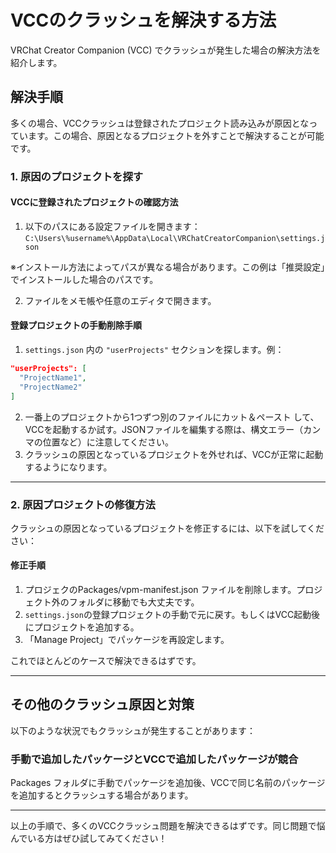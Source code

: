 # VCCのクラッシュを解決する方法

VRChat Creator Companion (VCC) でクラッシュが発生した場合の解決方法を紹介します。

## 解決手順

多くの場合、VCCクラッシュは登録されたプロジェクト読み込みが原因となっています。この場合、原因となるプロジェクトを外すことで解決することが可能です。

### 1. 原因のプロジェクトを探す

#### **VCCに登録されたプロジェクトの確認方法**
1. 以下のパスにある設定ファイルを開きます：
`C:\Users\%username%\AppData\Local\VRChatCreatorCompanion\settings.json`

※インストール方法によってパスが異なる場合があります。この例は「推奨設定」でインストールした場合のパスです。

2. ファイルをメモ帳や任意のエディタで開きます。

#### **登録プロジェクトの手動削除手順**
1. `settings.json` 内の `"userProjects"` セクションを探します。例：
```json
"userProjects": [
  "ProjectName1",
  "ProjectName2"
]
```
2. 一番上のプロジェクトから1つずつ別のファイルにカット＆ペースト して、VCCを起動するか試す。JSONファイルを編集する際は、構文エラー（カンマの位置など）に注意してください。
3. クラッシュの原因となっているプロジェクトを外せれば、VCCが正常に起動するようになります。

---

### 2. 原因プロジェクトの修復方法
クラッシュの原因となっているプロジェクトを修正するには、以下を試してください：

#### 修正手順
1. プロジェクのPackages/vpm-manifest.json ファイルを削除します。プロジェクト外のフォルダに移動でも大丈夫です。
2. `settings.json`の登録プロジェクトの手動で元に戻す。もしくはVCC起動後にプロジェクトを追加する。
3. 「Manage Project」でパッケージを再設定します。

これでほとんどのケースで解決できるはずです。

---

## その他のクラッシュ原因と対策
以下のような状況でもクラッシュが発生することがあります：

### 手動で追加したパッケージとVCCで追加したパッケージが競合
Packages フォルダに手動でパッケージを追加後、VCCで同じ名前のパッケージを追加するとクラッシュする場合があります。

---

以上の手順で、多くのVCCクラッシュ問題を解決できるはずです。同じ問題で悩んでいる方はぜひ試してみてください！
